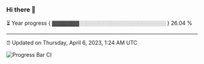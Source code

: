 ### Hi there 👋

⏳ Year progress { ▓▓▓▓▓▓▓░░░░░░░░░░░░░░░░░░░░░░░ } 26.04 %

---

⏰ Updated on Thursday, April 6, 2023, 1:24 AM UTC

![Progress Bar CI](https://github.com/arthurbuhl/arthurbuhl/workflows/Progress%20Bar%20CI/badge.svg)
